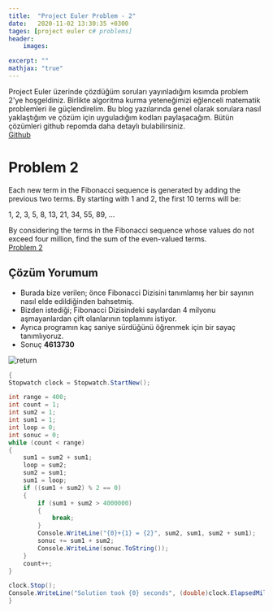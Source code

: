 ```yaml
---
title:  "Project Euler Problem - 2"
date:   2020-11-02 13:30:35 +0300
tages: [project euler c# problems]
header: 
    images:

excerpt: ""
mathjax: "true"
---
```

Project Euler üzerinde çözdüğüm soruları yayınladığım kısımda problem 2'ye hoşgeldiniz. 
Birlikte algoritma kurma yeteneğimizi eğlenceli matematik problemleri ile güçlendirelim. 
Bu blog yazılarında genel olarak sorulara nasıl yaklaştığım ve çözüm için uyguladığım kodları paylaşacağım.
Bütün çözümleri github repomda daha detaylı bulabilirsiniz.
<br>[Github](https://github.com/ibgk883/projecteuler/blob/master/ConsoleApp3/Problem2.cs)

# Problem 2
Each new term in the Fibonacci sequence is generated by adding the previous two terms. By starting with 1 and 2, the first 10 terms will be:

1, 2, 3, 5, 8, 13, 21, 34, 55, 89, ...

By considering the terms in the Fibonacci sequence whose values do not exceed four million, find the sum of the even-valued terms.
<br>[Problem 2](https://projecteuler.net/problem=1)

## Çözüm Yorumum
- Burada bize verilen; önce Fibonacci Dizisini tanımlamış her bir sayının nasıl elde edildiğinden bahsetmiş.
- Bizden istediği; Fibonacci Dizisindeki sayılardan 4 milyonu aşmayanlardan çift olanlarının toplamını istiyor.
- Ayrıca programın kaç saniye sürdüğünü öğrenmek için bir sayaç tanımlıyoruz.
- Sonuç **4613730**

![return](blob:https://imgur.com/e6cc5072-c16c-4d10-9ae4-e1181d13e03c)
<br>

```c#
{
Stopwatch clock = Stopwatch.StartNew();

int range = 400;
int count = 1;
int sum2 = 1;
int sum1 = 1;
int loop = 0;
int sonuc = 0;
while (count < range)
{
    sum1 = sum2 + sum1;
    loop = sum2;
    sum2 = sum1;
    sum1 = loop;
    if ((sum1 + sum2) % 2 == 0)
    {
        if (sum1 + sum2 > 4000000)
        {
            break;
        }
        Console.WriteLine("{0}+{1} = {2}", sum2, sum1, sum2 + sum1);
        sonuc += sum1 + sum2;
        Console.WriteLine(sonuc.ToString());
    }
    count++;
}

clock.Stop();
Console.WriteLine("Solution took {0} seconds", (double)clock.ElapsedMilliseconds / 1000);
}
```